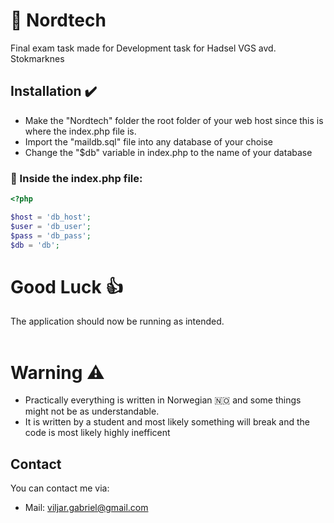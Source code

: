 # 📱 Nordtech
Final exam task made for Development task for Hadsel VGS avd. Stokmarknes

## Installation ✔️
- Make the "Nordtech" folder the root folder of your web host since this is where the index.php file is.
- Import the "maildb.sql" file into any database of your choise
- Change the "$db" variable in index.php to the name of your database

### 📜 Inside the index.php file:

```php
<?php

$host = 'db_host';
$user = 'db_user';
$pass = 'db_pass';
$db = 'db';
```

# Good Luck 👍

The application should now be running as intended.
<br>
<br>

# Warning ⚠️

- Practically everything is written in Norwegian 🇳🇴 and some things might not be as understandable.
- It is written by a student and most likely something will break and the code is most likely highly inefficent

## Contact

You can contact me via:

- Mail: viljar.gabriel@gmail.com